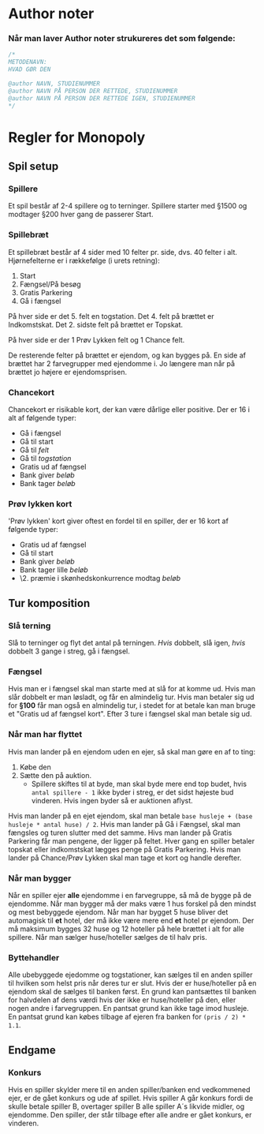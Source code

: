 # Author noter
### Når man laver Author noter strukureres det som følgende:
```Java
/*
METODENAVN:
HVAD GØR DEN

@author NAVN, STUDIENUMMER
@author NAVN PÅ PERSON DER RETTEDE, STUDIENUMMER
@author NAVN PÅ PERSON DER RETTEDE IGEN, STUDIENUMMER
*/
```


# Regler for Monopoly
## Spil setup
### Spillere
Et spil består af 2-4 spillere og to terninger.
Spillere starter med §1500 og modtager §200 hver gang de passerer Start.

### Spillebræt
Et spillebræt består af 4 sider med 10 felter pr. side, dvs. 40 felter i alt.
Hjørnefelterne er i rækkefølge (i urets retning):
1. Start
2. Fængsel/På besøg
3. Gratis Parkering
4. Gå i fængsel

På hver side er det 5. felt en togstation.
Det 4. felt på brættet er Indkomstskat.
Det 2. sidste felt på brættet er Topskat.

På hver side er der 1 Prøv Lykken felt og 1 Chance felt.

De resterende felter på brættet er ejendom, og kan bygges på.
En side af brættet har 2 farvegrupper med ejendomme i. 
Jo længere man når på brættet jo højere er ejendomsprisen.

### Chancekort
Chancekort er risikable kort, der kan være dårlige eller positive. Der er 16 i alt af følgende typer:
* Gå i fængsel
* Gå til start
* Gå til _felt_
* Gå til _togstation_
* Gratis ud af fængsel
* Bank giver _beløb_
* Bank tager _beløb_

### Prøv lykken kort
'Prøv lykken' kort giver oftest en fordel til en spiller, der er 16 kort af følgende typer:
* Gratis ud af fængsel
* Gå til start
* Bank giver _beløb_
* Bank tager lille _beløb_
* \2. præmie i skønhedskonkurrence modtag _beløb_

## Tur komposition
### Slå terning
Slå to terninger og flyt det antal på terningen.
_Hvis_ dobbelt, slå igen, _hvis_ dobbelt 3 gange i streg, gå i fængsel.

### Fængsel
Hvis man er i fængsel skal man starte med at slå for at komme ud.
Hvis man slår dobbelt er man løsladt, og får en almindelig tur.
Hvis man betaler sig ud for __§100__ får man også en almindelig tur, i stedet for at betale kan man bruge et "Gratis ud af fængsel kort".
Efter 3 ture i fængsel skal man betale sig ud.

### Når man har flyttet
Hvis man lander på en ejendom uden en ejer, så skal man gøre en af to ting:
1. Købe den
2. Sætte den på auktion.
    * Spillere skiftes til at byde, man skal byde mere end top budet, hvis `antal spillere - 1` ikke byder i streg, er det sidst højeste bud vinderen. Hvis ingen byder så er auktionen aflyst.

Hvis man lander på en ejet ejendom, skal man betale `base husleje + (base husleje * antal huse) / 2`.
Hvis man lander på Gå i Fængsel, skal man fængsles og turen slutter med det samme.
Hivs man lander på Gratis Parkering får man pengene, der ligger på feltet. Hver gang en spiller betaler topskat eller indkomstskat lægges penge på Gratis Parkering.
Hvis man lander på Chance/Prøv Lykken skal man tage et kort og handle derefter.

### Når man bygger
Når en spiller ejer __alle__ ejendomme i en farvegruppe, så må de bygge på de ejendomme. 
Når man bygger må der maks være 1 hus forskel på den mindst og mest bebyggede ejendom.
Når man har bygget 5 huse bliver det automagisk til __et__ hotel, der må ikke være mere end __et__ hotel pr ejendom.
Der må maksimum bygges 32 huse og 12 hoteller på hele brættet i alt for alle spillere.
Når man sælger huse/hoteller sælges de til halv pris.

### Byttehandler
Alle ubebyggede ejedomme og togstationer, kan sælges til en anden spiller til hvilken som helst pris når deres tur er slut.
Hvis der er huse/hoteller på en ejendom skal de sælges til banken først.
En grund kan pantsættes til banken for halvdelen af dens værdi hvis der ikke er huse/hoteller på den, eller nogen andre i farvegruppen.
En pantsat grund kan ikke tage imod husleje. 
En pantsat grund kan købes tilbage af ejeren fra banken for `(pris / 2) * 1.1`.

## Endgame

### Konkurs
Hvis en spiller skylder mere til en anden spiller/banken end vedkommened ejer, er de gået konkurs og ude af spillet.
Hvis spiller A går konkurs fordi de skulle betale spiller B, overtager spiller B alle spiller A´s likvide midler, og ejendomme.
Den spiller, der står tilbage efter alle andre er gået konkurs, er vinderen.
